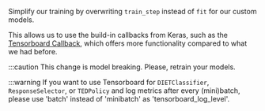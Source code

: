 Simplify our training by overwriting `train_step` instead of `fit` for our custom models.

This allows us to use the build-in callbacks from Keras, such as the 
[Tensorboard Callback](https://www.tensorflow.org/api_docs/python/tf/keras/callbacks/TensorBoard), 
which offers more functionality compared to what we had before. 

  :::caution
  This change is model breaking. Please, retrain your models.
  
  :::warning
  If you want to use Tensorboard for `DIETClassifier`, `ResponseSelector`, or `TEDPolicy` and log metrics after 
  every (mini)batch, please use 'batch' instead of 'minibatch' as 'tensorboard_log_level'.
  